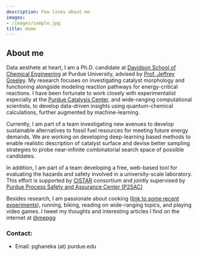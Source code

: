 ```yaml
---
description: Few lines about me
images:
- /images/sample.jpg
title: Home
---
```


## About me
Data aesthete at heart, I am a Ph.D. candidate at [Davidson School of Chemical Engineering](https://engineering.purdue.edu/ChE) at Purdue University, advised by [Prof. Jeffrey Greeley](https://engineering.purdue.edu/ChE/people/ptProfile?resource_id=84163). My research focuses on investigating catalyst morphology and functioning alongside modeling reaction pathways for energy-critical reactions. I have been fortunate to work closely with experimentalist especially at the [Purdue Catalysis Center](https://engineering.purdue.edu/~catalyst/), and wide-ranging computational scientists, to develop data-driven insights using quantum-chemical calculations, further augmented by machine-learning. 

Currently, I am part of a team investigating new avenues to develop sustainable alternatives to fossil fuel resources for meeting future energy demands. We are working on developing deep-learning based methods to enable realistic description of catalyst surface and devise better sampling strategies to probe near-infinite combinatorial search space of possible candidates.

In addition, I am part of a team developing a free, web-based tool for evaluating the hazards and safety involved in a university-scale laboratory. This effort is supported by [CISTAR](https://cistar.us/) consortium and jointly supervised by [Purdue Process Safety and Assurance Center (P2SAC)](https://engineering.purdue.edu/P2SAC)

Besides research, I am passionate about cooking ([link to some recent experiments](https://www.instagram.com/pgg1610/)), running, biking, reading on wide-ranging topics, and playing video games. I tweet my thoughts and interesting articles I find on the internet at [@mepgg](https://twitter.com/mepgg)

### Contact: 
* Email: pghaneka (at) purdue.edu